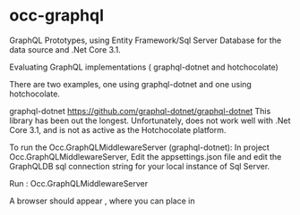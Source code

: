 # occ-graphql
GraphQL Prototypes, using Entity Framework/Sql Server Database for the data source and .Net Core 3.1. 

Evaluating GraphQL implementations ( graphql-dotnet and  hotchocolate)


There are two examples, one using graphql-dotnet and one using hotchocolate.

graphql-dotnet
 https://github.com/graphql-dotnet/graphql-dotnet
This library has been out the longest.
Unfortunately, does not work well with .Net Core 3.1, and is not as active as the Hotchocolate platform.

To run the Occ.GraphQLMiddlewareServer (graphql-dotnet):
In project Occ.GraphQLMiddlewareServer, Edit the appsettings.json file and edit the GraphQLDB sql connection string for your local instance of Sql Server.

Run : Occ.GraphQLMiddlewareServer 

A browser should appear , where you can place in 
